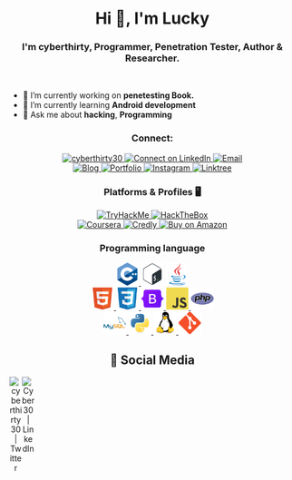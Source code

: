<h1 align="center">Hi 👋, I'm Lucky </h1>
<h3 align="center">
I'm cyberthirty, Programmer, Penetration Tester, Author &  Researcher.</h3><br>

- 🔭 I’m currently working on **penetesting Book.**
- 🌱 I’m currently learning **Android development**
- 💬 Ask me about **hacking**, **Programming**
 
<h3 align="center">Connect:</h3>
<p align="center">
  <a href="https://twitter.com/cyberthirty30" target="_blank">
    <img src="https://img.shields.io/twitter/follow/cyberthirty30?logo=twitter&style=for-the-badge" alt="cyberthirty30"/>
  </a>
  <a href="https://www.linkedin.com/in/cyber30/" target="_blank">
    <img src="https://img.shields.io/badge/Connect%20on%20LinkedIn-%230077B5?logo=linkedin&logoColor=white&style=for-the-badge" alt="Connect on LinkedIn"/>
  </a>
  <a href="mailto:cyberluck@protonmail.com" target="_blank">
    <img src="https://img.shields.io/badge/Email-%23D14836?logo=gmail&logoColor=white&style=for-the-badge" alt="Email"/>
  </a><br>
  <a href="https://cyberthirtysec.blogspot.com" target="_blank">
    <img src="https://img.shields.io/badge/Blog-%23FF5722?logo=blogger&logoColor=white&style=for-the-badge" alt="Blog"/>
  </a>
  <a href="https://cyberthirty.github.io/" target="_blank">
    <img src="https://img.shields.io/badge/Portfolio-%23000000?logo=github&logoColor=white&style=for-the-badge" alt="Portfolio"/>
  </a>
  <a href="https://instagram.com/cyber30" target="_blank">
    <img src="https://img.shields.io/badge/Instagram-%23E4405F?logo=instagram&logoColor=white&style=for-the-badge" alt="Instagram"/>
  </a>
  <a href="https://linktr.ee/cyber30" target="_blank">
    <img src="https://img.shields.io/badge/Linktree-%23334D92?logo=linktree&logoColor=white&style=for-the-badge" alt="Linktree"/>
  </a>
</p>

<h3 align="center">Platforms & Profiles 🖥️</h3>
<p align="center">
  <a href="https://tryhackme.com/p/cyber30" target="_blank">
    <img src="https://img.shields.io/badge/TryHackMe-%23000000?logo=tryhackme&logoColor=white&style=for-the-badge" alt="TryHackMe"/>
  </a>
  <a href="https://app.hackthebox.com/profile/1751803" target="_blank">
    <img src="https://img.shields.io/badge/HackTheBox-%23000000?logo=hackthebox&logoColor=white&style=for-the-badge" alt="HackTheBox"/>
  </a><br>
  <a href="https://www.coursera.org/learner/lucky-ngabuh/" target="_blank">
    <img src="https://img.shields.io/badge/Coursera-%23000000?logo=coursera&logoColor=white&style=for-the-badge" alt="Coursera"/>
  </a>
  <a href="https://www.credly.com/users/lucky-ngabuh" target="_blank">
    <img src="https://img.shields.io/badge/Credly-%23FF6F61?logo=credly&logoColor=white&style=for-the-badge" alt="Credly"/>
  </a>
  <a href="https://www.amazon.com/dp/B0000C4M4T" target="_blank">
    <img src="https://img.shields.io/badge/Buy%20on%20Amazon-%23FF9900?logo=amazon&logoColor=white&style=for-the-badge" alt="Buy on Amazon"/>
  </a>
</p>

<h3 align="center">Programming language</h3>
<p align="center">
  <a href="https://cplusplus.com/" target="_blank" rel="noreferrer">
    <img src="https://raw.githubusercontent.com/devicons/devicon/master/icons/cplusplus/cplusplus-original.svg" alt="cplusplus" width="40" height="40"/>
  </a>
  <a href="https://shellscript.sh/" target="_blank" rel="noreferrer"><img src="https://raw.githubusercontent.com/devicons/devicon/master/icons/bash/bash-original.svg" alt="shell-script" width="40" height="40"/></a>
  <a href="https://www.java.com" target="_blank">
    <img src="https://raw.githubusercontent.com/devicons/devicon/master/icons/java/java-original.svg" alt="java" width="40" height="40"/>
  </a><br>
  <a href="https://html.com/html5/" target="_blank" rel="noreferrer">
    <img src="https://raw.githubusercontent.com/devicons/devicon/master/icons/html5/html5-original.svg" alt="html5" width="40" height="40"/>
  </a>
  <a href="https://css3.com/" target="_blank" rel="noreferrer">
    <img src="https://raw.githubusercontent.com/devicons/devicon/master/icons/css3/css3-original.svg" alt="css3" width="40" height="40"/>
  </a>
  <a href="https://bootstrap.com/" target="_blank" rel="noreferrer">
    <img src="https://raw.githubusercontent.com/devicons/devicon/master/icons/bootstrap/bootstrap-original.svg" alt="bootstrap" width="40" height="40"/>
  </a>
  <a href="https://www.javascript.com/" target="_blank" rel="noreferrer">
    <img src="https://raw.githubusercontent.com/devicons/devicon/master/icons/javascript/javascript-original.svg" alt="javascript" width="40" height="40"/>
  </a>
  <a href="https://www.php.net/" target="_blank" rel="noreferrer">
    <img src="https://raw.githubusercontent.com/devicons/devicon/master/icons/php/php-original.svg" alt="php" width="40" height="40"/>
  </a><br>
  <a href="https://www.mysql.com/" target="_blank" rel="noreferrer">
    <img src="https://raw.githubusercontent.com/devicons/devicon/master/icons/mysql/mysql-original-wordmark.svg" alt="mysql" width="40" height="40"/>
  </a>
  <a href="https://www.python.org/" target="_blank" rel="noreferrer">
    <img src="https://raw.githubusercontent.com/devicons/devicon/master/icons/python/python-original.svg" alt="python" width="40" height="40"/>
  </a>
  <a href="https://www.linux.org/" target="_blank">
    <img src="https://raw.githubusercontent.com/devicons/devicon/master/icons/linux/linux-original.svg" alt="linux" width="40" height="40"/>
  </a>
  <a href="https://git-scm.com/" target="_blank">
    <img src="https://raw.githubusercontent.com/devicons/devicon/master/icons/git/git-original.svg" alt="git" width="40" height="40"/>
  </a>
</p>

<div align="center">
 
## 🤳 Social Media
[<img align="left" alt="cyberthirty30 | Twitter" width="22px" src="https://cdn.jsdelivr.net/npm/simple-icons@v3/icons/twitter.svg" />][twitter]
[<img align="left" alt="Cyber30 | LinkedIn" width="22px" src="https://cdn.jsdelivr.net/npm/simple-icons@v3/icons/linkedin.svg" />][linkedin]

[twitter]: https://twitter.com/cyberthirty30
[linkedin]: https://linkedin.com/in/cyber30
</div>
<!--
**cyberthirty/cyberthirty** is a ✨ _special_ ✨ repository because its `README.md` (this file) appears on your GitHub profile.

Here are some ideas to get you started:

- 🔭 I’m currently working on ...
- 🌱 I’m currently learning ...
- 👯 I’m looking to collaborate on ...
- 🤔 I’m looking for help with ...
- 💬 Ask me about ...
- 📫 How to reach me: ...
- 😄 Pronouns: ...
- ⚡ Fun fact: ...
-->
